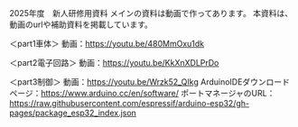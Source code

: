 2025年度　新人研修用資料
メインの資料は動画で作ってあります。
本資料は、動画のurlや補助資料を掲載しています。

＜part1車体＞
動画：https://youtu.be/480MmOxu1dk

＜part2電子回路＞
動画：https://youtu.be/KkXnXDLPrDo

＜part3制御＞
動画：https://youtu.be/Wrzk52_QIkg
ArduinoIDEダウンロードページ：https://www.arduino.cc/en/software/
ポートマネージャのURL：https://raw.githubusercontent.com/espressif/arduino-esp32/gh-pages/package_esp32_index.json